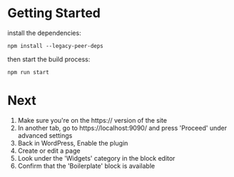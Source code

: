 
# Getting Started


install the dependencies:

    npm install --legacy-peer-deps

then start the build process:

    npm run start

  

# Next

 1. Make sure you're on the https:// version of the site
 2. In another tab, go to https://localhost:9090/ and press 'Proceed' under advanced settings
 3. Back in WordPress, Enable the plugin
 4. Create or edit a page
 5. Look under the 'Widgets' category in the block editor
 6. Confirm that the 'Boilerplate' block is available

